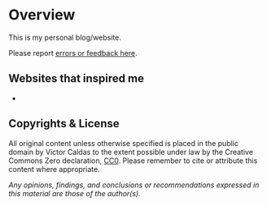 # Overview

This is my personal blog/website.


Please report [errors or feedback here](https://github.com/vcaldas/vcaldas.github.io/issues).

## Websites that inspired me

-  

## Copyrights & License

All original content unless otherwise specified is placed
in the public domain by Victor Caldas to the extent
possible under law by the Creative Commons Zero declaration,
[CC0](http://creativecommons.org/publicdomain/zero/1.0/).  Please remember
to cite or attribute this content where appropriate.

*Any opinions, findings, and conclusions or recommendations expressed
in this material are those of the author(s).*

